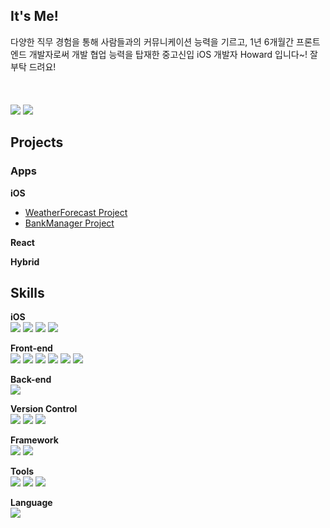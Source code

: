## It's Me!
다양한 직무 경험을 통해 사람들과의 커뮤니케이션 능력을 기르고, 1년 6개월간 프론트엔드 개발자로써 개발 협업 능력을 탑재한 중고신입 iOS 개발자 Howard 입니다~! 잘 부탁 드려요! 
<br><br><br><br>
<a href=""><img src="https://img.shields.io/badge/anagma@naver.com-EE672F?style=flat-square&logo=mail.com&logoColor=white"/></a>
<a href="https://erratic-devourer-025.notion.site/Programming-94b9e00cbc38415a813d92e3027ac816?pvs=4" taget="_blank"><img src="https://img.shields.io/badge/Skill Note-000000?style=flat-square&logo=Notion&logoColor=white"/></a>

## Projects
### Apps
**iOS**
- [WeatherForecast Project](https://github.com/Remaked-Swain/ios-weather-forecast) <br>
- [BankManager Project](https://github.com/newJunsung/ios-bank-manager)

**React**


**Hybrid**

## Skills
**iOS**<br>
<img src="https://img.shields.io/badge/Apple-000000?style=flat-square&logo=Apple&logoColor=white"/>
<img src="https://img.shields.io/badge/Swift-F05138?style=flat-square&logo=Swift&logoColor=white"/>
<img src="https://img.shields.io/badge/UIkit-2396F3?style=flat-square&logo=UIkit&logoColor=white"/>
<img src="https://img.shields.io/badge/SwiftUI-003DFF?style=flat-square&logo=Swift&logoColor=white"/>

**Front-end**<br>
<img src="https://img.shields.io/badge/HTML5-E34F26?style=flat-square&logo=HTML5&logoColor=white"/>
<img src="https://img.shields.io/badge/CSS3-1572B6?style=flat-square&logo=CSS3&logoColor=white"/>
<img src="https://img.shields.io/badge/JavaScript-F7DF1E?style=flat-square&logo=JavaScript&logoColor=white"/>
<img src="https://img.shields.io/badge/jQuery-0769AD?style=flat-square&logo=jQuery&logoColor=white"/>
<img src="https://img.shields.io/badge/Ajax-8A2BE2?style=flat-square"/>
<img src="https://img.shields.io/badge/React-61DAFB?style=flat-square&logo=React&logoColor=white"/>

**Back-end**<br>
<img src="https://img.shields.io/badge/Firebase-FFCA28?style=flat-square&logo=Firebase&logoColor=white"/>

**Version Control**<br>
<img src="https://img.shields.io/badge/Git-F05032?style=flat-square&logo=Git&logoColor=white"/>
<img src="https://img.shields.io/badge/Github-181717?style=flat-square&logo=Github&logoColor=white"/>
<img src="https://img.shields.io/badge/Sourcetree-0052CC?style=flat-square&logo=Sourcetree&logoColor=white"/>

**Framework**<br>
<img src="https://img.shields.io/badge/RXSwift-1A285F?style=flat-square&logo=Swift&logoColor=white"/>
<img src="https://img.shields.io/badge/Bootstrap-7952B3?style=flat-square&logo=Bootstrap&logoColor=white"/>

**Tools**<br>
<img src="https://img.shields.io/badge/Slack-4a154B?style=flat-square&logo=Slack&logoColor=white"/>
<img src="https://img.shields.io/badge/Figma-F24E1E?style=flat-square&logo=Figma&logoColor=white"/>
<img src="https://img.shields.io/badge/Discord-5865F2?style=flat-square&logo=Discord&logoColor=white"/>

**Language**<br>
<img src="https://img.shields.io/badge/English-영어영문학전공-099DFD?style=flat-square"/>
